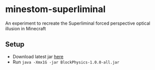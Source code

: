 # minestom-superliminal
An experiment to recreate the Superliminal forced perspective optical illusion in Minecraft 

## Setup

- Download latest
  jar [here](https://github.com/emortaldev/minestom-superliminal/releases/download/latest/BlockPhysics-1.0.0-all.jar)
- Run `java -Xmx1G -jar BlockPhysics-1.0.0-all.jar`
